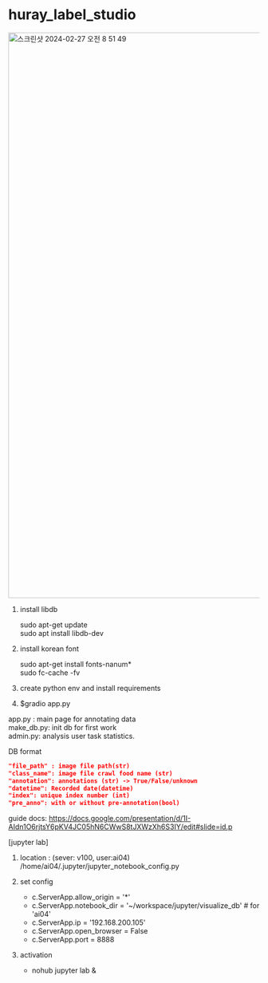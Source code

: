 # huray_label_studio    
<img width="1134" alt="스크린샷 2024-02-27 오전 8 51 49" src="https://github.com/huraypositive/huray_label_studio/assets/32063217/4543cfb7-c6df-4f1a-8422-41bafe105671">    

    
1. install libdb
    
    sudo apt-get update    
    sudo apt install libdb-dev    

2. install korean font
       
    sudo apt-get install fonts-nanum*    
    sudo fc-cache -fv    

3. create python env and install requirements
    
4. $gradio app.py


app.py : main page for annotating data    
make_db.py: init db for first work    
admin.py: analysis user task statistics.

DB format
```json
"file_path" : image file path(str)
"class_name": image file crawl food name (str)
"annotation": annotations (str) -> True/False/unknown
"datetime": Recorded date(datetime)
"index": unique index number (int)
"pre_anno": with or without pre-annotation(bool)
```

guide docs: https://docs.google.com/presentation/d/1I-AIdn1O6rjtsY6pKV4JC05hN6CWwS8tJXWzXh6S3IY/edit#slide=id.p

[jupyter lab]
1. location : (sever: v100, user:ai04)
              /home/ai04/.jupyter/jupyter_notebook_config.py
   
3. set config
   - c.ServerApp.allow_origin = '*'
   - c.ServerApp.notebook_dir = '~/workspace/jupyter/visualize_db'  # for 'ai04'
   - c.ServerApp.ip = '192.168.200.105'
   - c.ServerApp.open_browser = False
   - c.ServerApp.port = 8888
     
4. activation
   - nohub jupyter lab &
    
